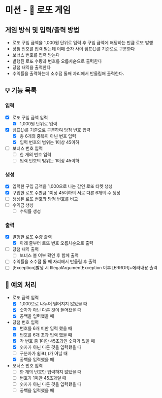 # 미션 - 🎰 로또 게임

## 게임 방식 및 입력/출력 방법
- 로또 구입 금액을 1,000원 단위로 입력 후 구입 금액에 해당하는 만큼 로또 발행
- 당첨 번호를 입력 받는데 이때 숫자 사이 쉼표(,)를 기준으로 구분한다
- 보너스 번호를 입력 받는다
- 발행된 로또 수량과 번호를 오름차순으로 출력한다
- 당첨 내역을 출력한다
- 수익률을 출력하는데 소수점 둘째 자리에서 반올림해 출력한다.

## 💡 기능 목록
### 입력
- [X] 로또 구입 금액 입력
    - [X] 1,000원 단위로 입력
- [X] 쉼표(,)를 기준으로 구분하여 당첨 번호 입력
    - [X] 총 6개의 중복이 아닌 번호 입력
    - [X] 입력 번호의 범위는 1이상 45이하
- [ ] 보너스 번호 입력
    - [ ] 한 개의 번호 입력
    - [ ] 입력 번호의 범위는 1이상 45이하

### 생성
- [X] 입력한 구입 금액을 1,000으로 나눈 값인 로또 티켓 생성
- [X] 구입한 로또 수만큼 1이상 45이하의 서로 다른 6개의 수 생성
- [ ] 생성된 로또 번호와 당첨 번호를 비교
- [ ] 수익금 생성
    - [ ] 수익률 생성

### 출력
- [X] 발행한 로또 수량 출력
    - [X] 아래 줄부터 로또 번호 오름차순으로 출력
- [ ] 당첨 내역 출력
  - [ ] 보너스 볼 여부 확인 후 함께 출력
- [ ] 수익률을 소수점 둘 째 자리에서 반올림 후 출력
- [ ] [Exception]발생 시 IllegalArgumentException 이후 [ERROR]+에러내용 출력

## 🚨 예외 처리
- 로또 금액 입력
  - [X] 1,000으로 나누어 떨어지지 않았을 때
  - [X] 숫자가 아닌 다른 것이 들어왔을 때
  - [X] 공백을 입력했을 때
- 당첨 번호 입력
  - [X] 번호를 6개 미만 입력 했을 때
  - [X] 번호를 6개 초과 입력 했을 때
  - [X] 각 번호 중 1미만 45초과인 숫자가 있을 때
  - [X] 숫자가 아닌 다른 것을 입력했을 때
  - [ ] 구분자가 쉼표(,)가 아닐 때
  - [X] 공백을 입력했을 때
- 보너스 번호 입력
  - [ ] 한 개의 번호만 입력하지 않았을 때
  - [ ] 번호가 1미만 45초과일 때
  - [ ] 숫자가 아닌 다른 것을 입력했을 때
  - [ ] 공백을 입력했을 때